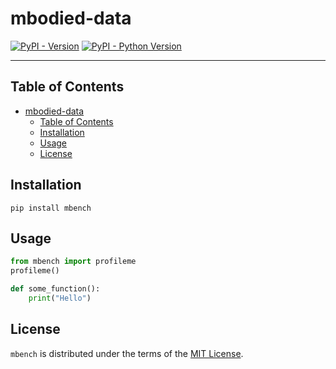 # mbodied-data

[![PyPI - Version](https://img.shields.io/pypi/v/mbodied-data.svg)](https://pypi.org/project/mbodied-data)
[![PyPI - Python Version](https://img.shields.io/pypi/pyversions/mbodied-data.svg)](https://pypi.org/project/mbodied-data)

-----

## Table of Contents

- [mbodied-data](#mbodied-data)
  - [Table of Contents](#table-of-contents)
  - [Installation](#installation)
  - [Usage](#usage)
  - [License](#license)

## Installation

```console
pip install mbench
```

## Usage

```python
from mbench import profileme
profileme()

def some_function():
    print("Hello")

```

## License

`mbench` is distributed under the terms of the [MIT License](LICENSE).
```
